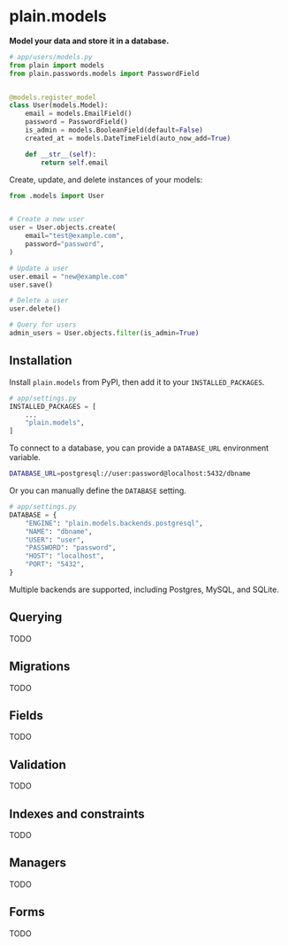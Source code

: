 # plain.models

**Model your data and store it in a database.**

```python
# app/users/models.py
from plain import models
from plain.passwords.models import PasswordField


@models.register_model
class User(models.Model):
    email = models.EmailField()
    password = PasswordField()
    is_admin = models.BooleanField(default=False)
    created_at = models.DateTimeField(auto_now_add=True)

    def __str__(self):
        return self.email
```

Create, update, and delete instances of your models:

```python
from .models import User


# Create a new user
user = User.objects.create(
    email="test@example.com",
    password="password",
)

# Update a user
user.email = "new@example.com"
user.save()

# Delete a user
user.delete()

# Query for users
admin_users = User.objects.filter(is_admin=True)
```

## Installation

Install `plain.models` from PyPI, then add it to your `INSTALLED_PACKAGES`.

```python
# app/settings.py
INSTALLED_PACKAGES = [
    ...
    "plain.models",
]
```

To connect to a database, you can provide a `DATABASE_URL` environment variable.

```sh
DATABASE_URL=postgresql://user:password@localhost:5432/dbname
```

Or you can manually define the `DATABASE` setting.

```python
# app/settings.py
DATABASE = {
    "ENGINE": "plain.models.backends.postgresql",
    "NAME": "dbname",
    "USER": "user",
    "PASSWORD": "password",
    "HOST": "localhost",
    "PORT": "5432",
}
```

Multiple backends are supported, including Postgres, MySQL, and SQLite.

## Querying

TODO

## Migrations

TODO

## Fields

TODO

## Validation

TODO

## Indexes and constraints

TODO

## Managers

TODO

## Forms

TODO
